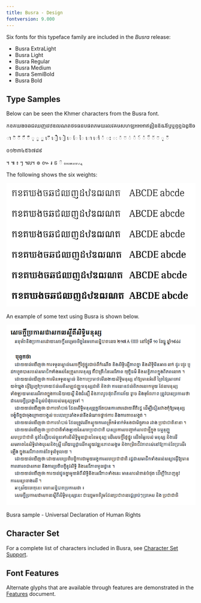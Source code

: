 ```yaml
---
title: Busra - Design
fontversion: 9.000
---
```


Six fonts for this typeface family are included in the *Busra* release:

- Busra ExtraLight
- Busra Light
- Busra Regular
- Busra Medium
- Busra SemiBold
- Busra Bold

## Type Samples

Below can be seen the Khmer characters from the Busra font.

<p><span class='busra-R' normal'>កខគឃងចឆជឈញដឋឌឍណតថទធនបផពភមយរលវឝឞសហឡអឣឤឥឦឧឨឩឪឫឬឭឮឯឰឱឲ</span></p>
	
<p><span class='busra-R' normal'>ា ិ ី ឹ ឺ ុ ូ ួ ើ ឿ ៀ េ ែ ៃ ោ ៅ ំ ះ ៈ ៉   ៊ ់ ៌ ៍ ៎ ៏ ័ ៑ ្ ៓</span></p>

<p><span class='busra-R' normal'>០១២៣៤៥៦៧៨៩</span></p>
	
<p><span class='busra-R' normal'>។ ៕ ៖ ៗ ៘ ៙ ៚ ៛ ៜ ៝   ៰៱៲៳៴៵៶៸៹</span></p>
	
The following shows the six weights:

![Busra Weights](../assets/images/sample_weights.png)

An example of some text using Busra is shown below.

![Busra UDHR](../assets/images/udhr.png)
<figcaption>Busra sample - Universal Declaration of Human Rights</figcaption>

## Character Set

For a complete list of characters included in Busra, see [Character Set Support](charset.md).

## Font Features

Alternate glyphs that are available through features are demonstrated in the [Features](features.md) document.
